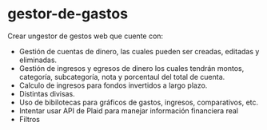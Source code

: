 # gestor-de-gastos
Crear ungestor de gestos web que cuente con:
* Gestión de cuentas de dinero, las cuales pueden ser creadas, editadas y eliminadas.
* Gestión de ingresos y egresos de dinero los cuales tendrán montos, categoría, subcategoría, nota y porcentaul del total de cuenta.
* Calculo de ingresos para fondos invertidos a largo plazo.
* Distintas divisas.
* Uso de bibilotecas para gráficos de gastos, ingresos, comparativos, etc.
* Intentar usar API de Plaid para manejar información financiera real
* Filtros
